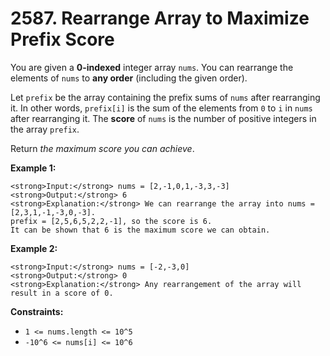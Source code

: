 # 2587. Rearrange Array to Maximize Prefix Score

You are given a <strong>0-indexed</strong> integer array `nums`. You can rearrange the elements of `nums` to <strong>any order</strong> (including the given order).

Let `prefix` be the array containing the prefix sums of `nums` after rearranging it. In other words, `prefix[i]` is the sum of the elements from `0` to `i` in `nums` after rearranging it. The <strong>score</strong> of `nums` is the number of positive integers in the array `prefix`.

Return <em>the maximum score you can achieve</em>.

<strong>Example 1:</strong>
```
<strong>Input:</strong> nums = [2,-1,0,1,-3,3,-3]
<strong>Output:</strong> 6
<strong>Explanation:</strong> We can rearrange the array into nums = [2,3,1,-1,-3,0,-3].
prefix = [2,5,6,5,2,2,-1], so the score is 6.
It can be shown that 6 is the maximum score we can obtain.
```

<strong>Example 2:</strong>
```
<strong>Input:</strong> nums = [-2,-3,0]
<strong>Output:</strong> 0
<strong>Explanation:</strong> Any rearrangement of the array will result in a score of 0.
```

<strong>Constraints:</strong>

- `1 <= nums.length <= 10^5`
- `-10^6 <= nums[i] <= 10^6`